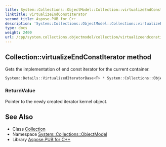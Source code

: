 ```yaml
---
title: System::Collections::ObjectModel::Collection::virtualizeEndConstIterator method
linktitle: virtualizeEndConstIterator
second_title: Aspose.PUB for C++
description: 'System::Collections::ObjectModel::Collection::virtualizeEndConstIterator method. Gets the implementation of end const iterator for the current container in C++.'
type: docs
weight: 2400
url: /cpp/system.collections.objectmodel/collection/virtualizeendconstiterator/
---
```

## Collection::virtualizeEndConstIterator method


Gets the implementation of end const iterator for the current container.

```cpp
System::Details::VirtualizedIteratorBase<T> * System::Collections::ObjectModel::Collection<T>::virtualizeEndConstIterator() const override
```


### ReturnValue

Pointer to the newly created iterator kernel object.

## See Also

* Class [Collection](../)
* Namespace [System::Collections::ObjectModel](../../)
* Library [Aspose.PUB for C++](../../../)
